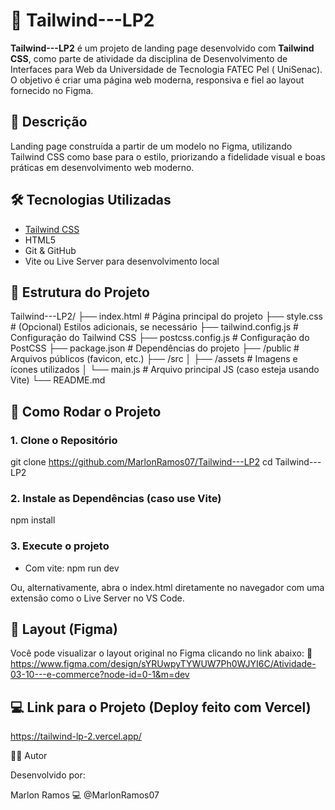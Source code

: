 # 🚀 Tailwind---LP2

**Tailwind---LP2** é um projeto de landing page desenvolvido com **Tailwind CSS**, como parte de atividade da disciplina de Desenvolvimento de Interfaces para Web da Universidade de Tecnologia FATEC Pel ( UniSenac). O objetivo é criar uma página web moderna, responsiva e fiel ao layout fornecido no Figma.



## 📌 Descrição

Landing page construída a partir de um modelo no Figma, utilizando Tailwind CSS como base para o estilo, priorizando a fidelidade visual e boas práticas em desenvolvimento web moderno.



## 🛠️ Tecnologias Utilizadas

- [Tailwind CSS](https://tailwindcss.com/)
- HTML5
- Git & GitHub
- Vite ou Live Server para desenvolvimento local



## 📁 Estrutura do Projeto

Tailwind---LP2/
├── index.html # Página principal do projeto
├── style.css # (Opcional) Estilos adicionais, se necessário
├── tailwind.config.js # Configuração do Tailwind CSS
├── postcss.config.js # Configuração do PostCSS
├── package.json # Dependências do projeto
├── /public # Arquivos públicos (favicon, etc.)
├── /src
│ ├── /assets # Imagens e ícones utilizados
│ └── main.js # Arquivo principal JS (caso esteja usando Vite)
└── README.md

## 🔧 Como Rodar o Projeto

### 1. Clone o Repositório

git clone https://github.com/MarlonRamos07/Tailwind---LP2
cd Tailwind---LP2

### 2. Instale as Dependências (caso use Vite)

npm install

### 3. Execute o projeto
  - Com vite: npm run dev

Ou, alternativamente, abra o index.html diretamente no navegador com uma extensão como o Live Server no VS Code.

## 🎨 Layout (Figma)

Você pode visualizar o layout original no Figma clicando no link abaixo:
📎 https://www.figma.com/design/sYRUwpyTYWUW7Ph0WJYI6C/Atividade-03-10---e-commerce?node-id=0-1&m=dev

## 💻 Link para o Projeto (Deploy feito com Vercel)

https://tailwind-lp-2.vercel.app/



👨‍🎓 Autor

Desenvolvido por:

Marlon Ramos
💻 @MarlonRamos07







